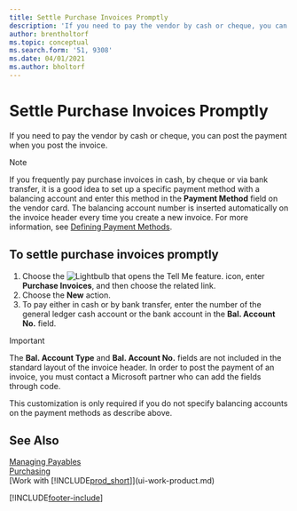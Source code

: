 ```yaml
---
title: Settle Purchase Invoices Promptly
description: 'If you need to pay the vendor by cash or cheque, you can have the necessary posting done when you post the invoice.'
author: brentholtorf
ms.topic: conceptual
ms.search.form: '51, 9308'
ms.date: 04/01/2021
ms.author: bholtorf
---
```

# <a name="settle-purchase-invoices-promptly"></a><a name="settle-purchase-invoices-promptly"></a>Settle Purchase Invoices Promptly

If you need to pay the vendor by cash or cheque, you can post the payment when you post the invoice.  

> [!NOTE]  
> If you frequently pay purchase invoices in cash, by cheque or via bank transfer, it is a good idea to set up a specific payment method with a balancing account and enter this method in the **Payment Method** field on the vendor card. The balancing account number is inserted automatically on the invoice header every time you create a new invoice. For more information, see [Defining Payment Methods](finance-payment-methods.md).  

## <a name="to-settle-purchase-invoices-promptly"></a><a name="to-settle-purchase-invoices-promptly"></a>To settle purchase invoices promptly

1. Choose the ![Lightbulb that opens the Tell Me feature.](media/ui-search/search_small.png "Tell me what you want to do") icon, enter **Purchase Invoices**, and then choose the related link.  
2. Choose the **New** action.  
3. To pay either in cash or by bank transfer, enter the number of the general ledger cash account or the bank account in the **Bal. Account No.** field.  

> [!IMPORTANT]  
> The **Bal. Account Type** and **Bal. Account No.** fields are not included in the standard layout of the invoice header. In order to post the payment of an invoice, you must contact a Microsoft partner who can add the fields through code.  
>
> This customization is only required if you do not specify balancing accounts on the payment methods as describe above.

## <a name="see-also"></a><a name="see-also"></a>See Also

[Managing Payables](payables-manage-payables.md)  
[Purchasing](purchasing-manage-purchasing.md)  
[Work with [!INCLUDE[prod_short](includes/prod_short.md)]](ui-work-product.md)  


[!INCLUDE[footer-include](includes/footer-banner.md)]
